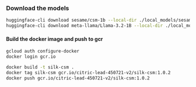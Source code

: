 ### Download the models

```bash
huggingface-cli download sesame/csm-1b --local-dir ./local_models/sesame/csm-1b
huggingface-cli download meta-llama/Llama-3.2-1B --local-dir ./local_models/meta-llama/Llama-3.2-1B
```

#### Build the docker image and push to gcr

```bash
gcloud auth configure-docker
docker login gcr.io

docker build -t silk-csm .
docker tag silk-csm gcr.io/citric-lead-450721-v2/silk-csm:1.0.2
docker push gcr.io/citric-lead-450721-v2/silk-csm:1.0.2


```
